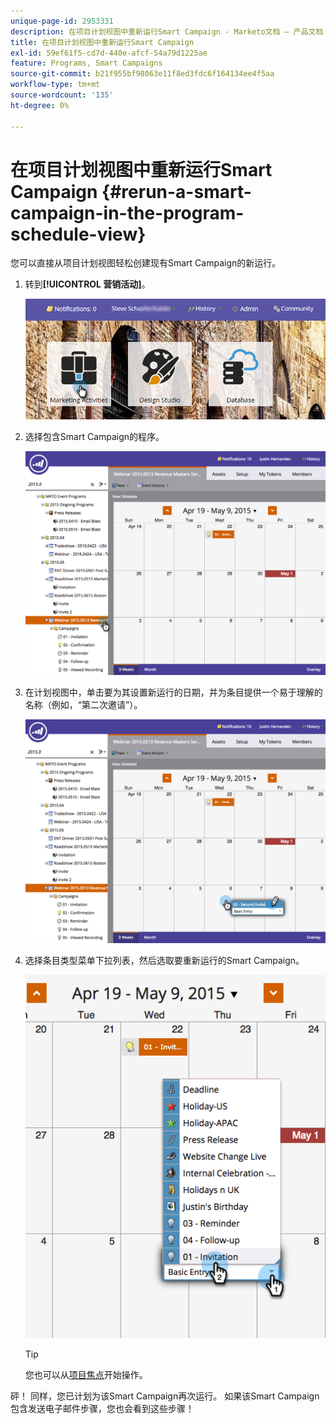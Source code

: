 ```yaml
---
unique-page-id: 2953331
description: 在项目计划视图中重新运行Smart Campaign - Marketo文档 — 产品文档
title: 在项目计划视图中重新运行Smart Campaign
exl-id: 59ef61f5-cd7d-440e-afcf-54a79d1225ae
feature: Programs, Smart Campaigns
source-git-commit: b21f955bf98063e11f8ed3fdc6f164134ee4f5aa
workflow-type: tm+mt
source-wordcount: '135'
ht-degree: 0%

---
```


# 在项目计划视图中重新运行Smart Campaign {#rerun-a-smart-campaign-in-the-program-schedule-view}

您可以直接从项目计划视图轻松创建现有Smart Campaign的新运行。

1. 转到&#x200B;**[!UICONTROL 营销活动]**。

   ![](assets/login-marketing-activities-3.png)

1. 选择包含Smart Campaign的程序。

   ![](assets/image2015-4-16-14-3a40-3a11.png)

1. 在计划视图中，单击要为其设置新运行的日期，并为条目提供一个易于理解的名称（例如，“第二次邀请”）。

   ![](assets/image2015-4-16-14-3a42-3a0.png)

1. 选择条目类型菜单下拉列表，然后选取要重新运行的Smart Campaign。

   ![](assets/image2015-4-16-15-3a26-3a33.png)

   >[!TIP]
   >
   >您也可以从[项目焦点](/help/marketo/product-docs/core-marketo-concepts/marketing-calendar/understanding-the-calendar/understand-enable-program-focus.md)开始操作。

砰！ 同样，您已计划为该Smart Campaign再次运行。 如果该Smart Campaign包含发送电子邮件步骤，您也会看到这些步骤！
